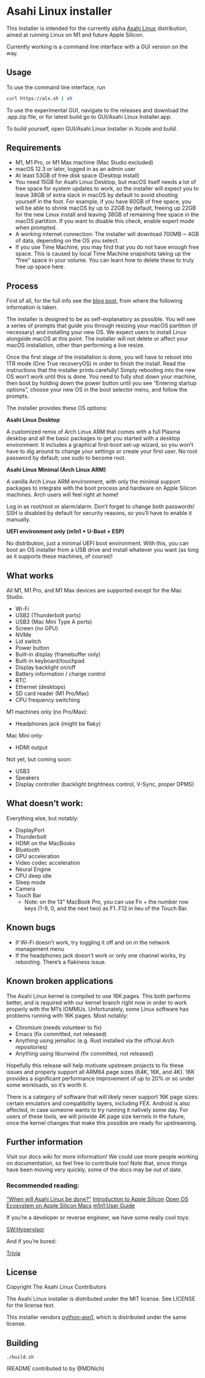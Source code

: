 # Asahi Linux installer

This Installer is intended for the currently alpha [Asahi Linux](https://asahilinux.org) distribution, aimed at running Linux on M1 and future Apple Silicon.

Currently working is a command line interface with a GUI version on the way.

## Usage

To use the command line interface, run
```bash
curl https://alx.sh | sh
```

To use the experimental GUI, navigate to the releases and download the .app.zip file, or for latest build go to GUI/Asahi Linux Installer.app.

To build yourself, open GUI/Asahi Linux Installer in Xcode and build.

## Requirements

- M1, M1 Pro, or M1 Max machine (Mac Studio excluded)
- macOS 12.3 or later, logged in as an admin user
- At least 53GB of free disk space (Desktop install)
- You need 15GB for Asahi Linux Desktop, but macOS itself needs a lot of free space for system updates to work, so the installer will expect you to leave 38GB of extra slack in macOS by default to avoid shooting yourself in the foot. For example, if you have 60GB of free space, you will be able to shrink macOS by up to 22GB by default, freeing up 22GB for the new Linux install and leaving 38GB of remaining free space in the macOS partition. If you want to disable this check, enable expert mode when prompted.
- A working internet connection: The installer will download 700MB ~ 4GB of data, depending on the OS you select.
- If you use Time Machine, you may find that you do not have enough free space. This is caused by local Time Machine snapshots taking up the “free” space in your volume. You can learn how to delete these to truly free up space here.

## Process 

First of all, for the full info see the [blog post](https://asahilinux.org/2022/03/asahi-linux-alpha-release/), from where the following information is taken.

The installer is designed to be as self-explanatory as possible. You will see a series of prompts that guide you through resizing your macOS partition (if necessary) and installing your new OS. We expect users to install Linux alongside macOS at this point. The installer will not delete or affect your macOS installation, other than performing a live resize.

Once the first stage of the installation is done, you will have to reboot into 1TR mode (One True recoveryOS) in order to finish the install. Read the instructions that the installer prints carefully! Simply rebooting into the new OS won’t work until this is done. You need to fully shut down your machine, then boot by holding down the power button until you see “Entering startup options”, choose your new OS in the boot selector menu, and follow the prompts.

The installer provides these OS options:

**Asahi Linux Desktop**

A customized remix of Arch Linux ARM that comes with a full Plasma desktop and all the basic packages to get you started with a desktop environment. It includes a graphical first-boot set-up wizard, so you won’t have to dig around to change your settings or create your first user. No root password by default; use sudo to become root.

**Asahi Linux Minimal (Arch Linux ARM)**

A vanilla Arch Linux ARM environment, with only the minimal support packages to integrate with the boot process and hardware on Apple Silicon machines. Arch users will feel right at home!

Log in as root/root or alarm/alarm. Don’t forget to change both passwords! SSH is disabled by default for security reasons, so you’ll have to enable it manually.

**UEFI environment only (m1n1 + U-Boot + ESP)**

No distribution, just a minimal UEFI boot environment. With this, you can boot an OS installer from a USB drive and install whatever you want (as long as it supports these machines, of course)!


## What works

All M1, M1 Pro, and M1 Max devices are supported except for the Mac Studio.

- Wi-Fi
- USB2 (Thunderbolt ports)
- USB3 (Mac Mini Type A ports)
- Screen (no GPU)
- NVMe
- Lid switch
- Power button
- Built-in display (framebuffer only)
- Built-in keyboard/touchpad
- Display backlight on/off
- Battery information / charge control
- RTC
- Ethernet (desktops)
- SD card reader (M1 Pro/Max)
- CPU frequency switching


M1 machines only (no Pro/Max):

- Headphones jack (might be flaky)

Mac Mini only:

- HDMI output

Not yet, but coming soon:

- USB3
- Speakers
- Display controller (backlight brightness control, V-Sync, proper DPMS)

## What doesn’t work:

Everything else, but notably:

- DisplayPort
- Thunderbolt
- HDMI on the MacBooks
- Bluetooth
- GPU acceleration
- Video codec acceleration
- Neural Engine
- CPU deep idle
- Sleep mode
- Camera
- Touch Bar
  - Note: on the 13" MacBook Pro, you can use Fn + the number row keys (1-9, 0, and the next two) as F1..F12 in lieu of the Touch Bar.

## Known bugs

- If Wi-Fi doesn’t work, try toggling it off and on in the network management menu
- If the headphones jack doesn’t work or only one channel works, try rebooting. There’s a flakiness issue.

## Known broken applications

The Asahi Linux kernel is compiled to use 16K pages. This both performs better, and is required with our kernel branch right now in order to work properly with the M1’s IOMMUs. Unfortunately, some Linux software has problems running with 16K pages. Most notably:

- Chromium (needs volunteer to fix)
- Emacs (fix committed, not released)
- Anything using jemalloc (e.g. Rust installed via the official Arch repositories)
- Anything using libunwind (fix committed, not released)

Hopefully this release will help motivate upstream projects to fix these issues and properly support all ARM64 page sizes (64K, 16K, and 4K). 16K provides a significant performance improvement of up to 20% or so under some workloads, so it’s worth it.

There is a category of software that will likely never support 16K page sizes: certain emulators and compatibility layers, including FEX. Android is also affected, in case someone wants to try running it natively some day. For users of these tools, we will provide 4K page size kernels in the future, once the kernel changes that make this possible are ready for upstreaming.

## Further information

Visit our docs wiki for more information! We could use more people working on documentation, so feel free to contribute too! Note that, since things have been moving very quickly, some of the docs may be out of date.

### Recommended reading:

[“When will Asahi Linux be done?"](https://github.com/AsahiLinux/docs/wiki/%22When-will-Asahi-Linux-be-done%3F%22)
[Introduction to Apple Silicon](https://github.com/AsahiLinux/docs/wiki/Introduction-to-Apple-Silicon)
[Open OS Ecosystem on Apple Silicon Macs](https://github.com/AsahiLinux/docs/wiki/Open-OS-Ecosystem-on-Apple-Silicon-Macs)
[m1n1:User Guide](https://github.com/AsahiLinux/docs/wiki/m1n1%3AUser-Guide)

If you’re a developer or reverse engineer, we have some really cool toys:

[SW:Hypervisor](https://github.com/AsahiLinux/docs/wiki/SW:Hypervisor)

And if you’re bored:

[Trivia](https://github.com/AsahiLinux/docs/wiki/Trivia)

## License

Copyright The Asahi Linux Contributors

The Asahi Linux installer is distributed under the MIT license. See LICENSE for the license text.

This installer vendors [python-asn1](https://github.com/andrivet/python-asn1), which is distributed under the same license.

## Building

`./build.sh`

(README contributed to by @MDNich)

